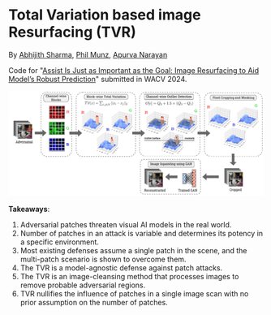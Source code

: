 # Total Variation based image Resurfacing (TVR)

By [Abhijith Sharma](https://www.linkedin.com/in/abhijith-sharma/), [Phil Munz](https://www.linkedin.com/in/philmunz/), [Apurva Narayan](https://scholar.google.com/citations?user=e5OCZ1cAAAAJ&hl=en&authuser=2)

Code for "[Assist Is Just as Important as the Goal: Image Resurfacing to Aid Model’s Robust Prediction]()" submitted in WACV 2024. 

<img src="./Figures/TVD.PNG"/> 

**Takeaways**: 
1. Adversarial patches threaten visual AI models in the real world.
2. Number of patches in an attack is variable and determines its potency in a specific environment.
3. Most existing defenses assume a single patch in the scene, and the multi-patch scenario is shown to overcome them.
4. The TVR is a model-agnostic defense against patch attacks.
5. The TVR is an image-cleansing method that processes images to remove probable adversarial regions.
6. TVR nullifies the influence of patches in a single image scan with no prior assumption on the number of patches. 


